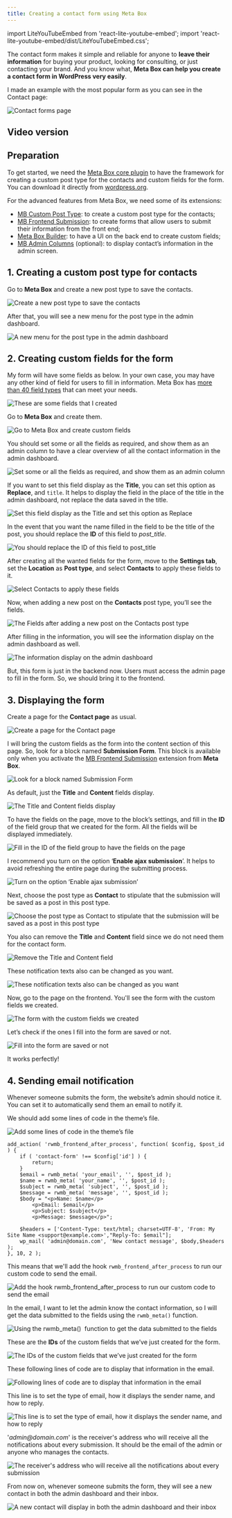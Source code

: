 ```yaml
---
title: Creating a contact form using Meta Box
---
```


import LiteYouTubeEmbed from 'react-lite-youtube-embed';
import 'react-lite-youtube-embed/dist/LiteYouTubeEmbed.css';

The contact form makes it simple and reliable for anyone to **leave their information** for buying your product, looking for consulting, or just contacting your brand. And you know what, **Meta Box can help you create a contact form in WordPress very easily**.

I made an example with the most popular form as you can see in the Contact page:

![Contact forms page](https://i.imgur.com/UzbIwwc.png)

## Video version

<LiteYouTubeEmbed id='tbbdBTcuBBo'/>

## Preparation

To get started, we need the [Meta Box core plugin](https://wordpress.org/plugins/meta-box/) to have the framework for creating a custom post type for the contacts and custom fields for the form. You can download it directly from [wordpress.org](https://wordpress.org/plugins/meta-box/).

For the advanced features from Meta Box, we need some of its extensions:

* [MB Custom Post Type](https://metabox.io/plugins/custom-post-type/): to create a custom post type for the contacts;
* [MB Frontend Submission](https://metabox.io/plugins/mb-frontend-submission/): to create forms that allow users to submit their information from the front end;
* [Meta Box Builder](https://metabox.io/plugins/meta-box-builder/): to have a UI on the back end to create custom fields;
* [MB Admin Columns](https://metabox.io/plugins/mb-admin-columns/) (optional): to display contact’s information in the admin screen.

## 1. Creating a custom post type for contacts

Go to **Meta Box** and create a new post type to save the contacts.

![Create a new post type to save the contacts](https://i.imgur.com/gv6YtCj.png)

After that, you will see a new menu for the post type in the admin dashboard.

![A new menu for the post type in the admin dashboard](https://i.imgur.com/R3Aghmg.png)

## 2. Creating custom fields for the form

My form will have some fields as below. In your own case, you may have any other kind of field for users to fill in information. Meta Box has [more than 40 field types](https://youtu.be/WWeaM5vIAwM?feature=shared) that can meet your needs.

![These are some fields that I created](https://i.imgur.com/ZcAZvm0.png)

Go to **Meta Box** and create them.

![Go to Meta Box and create custom fields](https://i.imgur.com/zWrW6ac.png)

You should set some or all the fields as required, and show them as an admin column to have a clear overview of all the contact information in the admin dashboard.

![Set some or all the fields as required, and show them as an admin column](https://i.imgur.com/ORtOrFI.png)

If you want to set this field display as the **Title**, you can set this option as **Replace**, and `title`. It helps to display the field in the place of the title in the admin dashboard, not replace the data saved in the title.

![Set this field display as the Title and set this option as Replace](https://i.imgur.com/O6uphzB.png)

In the event that you want the name filled in the field to be the title of the post, you should replace the **ID** of this field to _post_title_.

![You should replace the ID of this field to post_title](https://i.imgur.com/xG61wbo.png)

After creating all the wanted fields for the form, move to the **Settings tab**, set the **Location** as **Post type**, and select **Contacts** to apply these fields to it.

![Select Contacts to apply these fields](https://i.imgur.com/DxLRYHB.png)

Now, when adding a new post on the **Contacts** post type, you’ll see the fields.

![The Fields after adding a new post on the Contacts post type](https://i.imgur.com/DQhIT2a.png)

After filling in the information, you will see the information display on the admin dashboard as well.

![The information display on the admin dashboard](https://i.imgur.com/R6BbruY.png)

But, this form is just in the backend now. Users must access the admin page to fill in the form. So, we should bring it to the frontend.

## 3. Displaying the form

Create a page for the **Contact page** as usual.

![Create a page for the Contact page](https://i.imgur.com/IDgY5sF.png)

I will bring the custom fields as the form into the content section of this page. So, look for a block named **Submission Form**. This block is available only when you activate the [MB Frontend Submission](https://metabox.io/plugins/mb-frontend-submission/) extension from **Meta Box**.

![Look for a block named Submission Form](https://i.imgur.com/JBD7k1G.png)

As default, just the **Title** and **Content** fields display.

![The Title and Content fields display](https://i.imgur.com/7Ab4l1C.png)

To have the fields on the page, move to the block’s settings, and fill in the **ID** of the field group that we created for the form. All the fields will be displayed immediately.

![ Fill in the ID of the field group to have the fields on the page](https://i.imgur.com/7vlAtaA.png)

I recommend you turn on the option ‘**Enable ajax submission**’. It helps to avoid refreshing the entire page during the submitting process.

![Turn on the option ‘Enable ajax submission’](https://i.imgur.com/dlybQAu.png)

Next, choose the post type as **Contact** to stipulate that the submission will be saved as a post in this post type.

![Choose the post type as Contact to stipulate that the submission will be saved as a post in this post type](https://i.imgur.com/4sxIrY6.png)

You also can remove the **Title** and **Content** field since we do not need them for the contact form.

![Remove the Title and Content field](https://i.imgur.com/CBTanKU.png)

These notification texts also can be changed as you want.

![These notification texts also can be changed as you want](https://i.imgur.com/ilXQC57.png)

Now, go to the page on the frontend. You'll see the form with the custom fields we created.

![The form with the custom fields we created](https://i.imgur.com/Ms1BDlt.png)

Let’s check if the ones I fill into the form are saved or not.

![Fill into the form are saved or not](https://i.imgur.com/TAfCWlz.gif)

It works perfectly!

## 4. Sending email notification

Whenever someone submits the form, the website’s admin should notice it. You can set it to automatically send them an email to notify it.

We should add some lines of code in the theme’s file.

![Add some lines of code in the theme’s file](https://i.imgur.com/qctHKA1.png)

```
add_action( 'rwmb_frontend_after_process', function( $config, $post_id ) {
    if ( 'contact-form' !== $config['id'] ) {
        return;
    }
    $email = rwmb_meta( 'your_email', '', $post_id );
    $name = rwmb_meta( 'your_name', '', $post_id );
    $subject = rwmb_meta( 'subject', '', $post_id );
    $message = rwmb_meta( 'message', '', $post_id );
    $body = "<p>Name: $name</p>
        <p>Email: $email</p>
        <p>Subject: $subject</p>
        <p>Message: $message</p>";

    $headers = ['Content-Type: text/html; charset=UTF-8', 'From: My Site Name <support@example.com>',"Reply-To: $email"];
    wp_mail( 'admin@domain.com', 'New contact message', $body,$headers );
}, 10, 2 );
```

This means that we'll add the hook ``` rwmb_frontend_after_process ``` to run our custom code to send the email.

![Add the hook rwmb_frontend_after_process to run our custom code to send the email](https://i.imgur.com/geDOXKZ.png)

In the email, I want to let the admin know the contact information, so I will get the data submitted to the fields using the ``` rwmb_meta() ``` function.

![Using the rwmb_meta()  function to get the data submitted to the fields ](https://i.imgur.com/rF95EiH.png)

These are the **IDs** of the custom fields that we’ve just created for the form.

![The IDs of the custom fields that we’ve just created for the form](https://i.imgur.com/Cxeay2R.png)

These following lines of code are to display that information in the email.

![Following lines of code are to display that information in the email](https://i.imgur.com/9ykaROD.png)

This line is to set the type of email, how it displays the sender name, and how to reply.

![This line is to set the type of email, how it displays the sender name, and how to reply](https://i.imgur.com/3UmAVSi.png)

'_admin@domain.com_' is the receiver's address who will receive all the notifications about every submission. It should be the email of the admin or anyone who manages the contacts.

![The receiver's address who will receive all the notifications about every submission](https://i.imgur.com/uZty8Bc.png)

From now on, whenever someone submits the form, they will see a new contact in both the admin dashboard and their inbox.

![A new contact will display in both the admin dashboard and their inbox](https://i.imgur.com/P5UonaW.gif)
